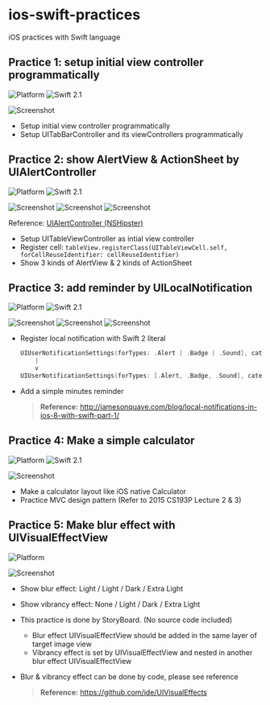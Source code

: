 # ios-swift-practices
iOS practices with Swift language

## Practice 1: setup initial view controller programmatically
![Platform](https://img.shields.io/badge/platform-iOS-lightgrey.svg)
![Swift 2.1](https://img.shields.io/badge/swift-2.1-orange.svg)

![Screenshot](screenshots/001.InitialViewController.png)

* Setup initial view controller programmatically
* Setup UITabBarController and its viewControllers programmatically

## Practice 2: show AlertView & ActionSheet by UIAlertController
![Platform](https://img.shields.io/badge/platform-iOS-lightgrey.svg)
![Swift 2.1](https://img.shields.io/badge/swift-2.1-orange.svg)

![Screenshot](screenshots/002.AlertController-1.png)
![Screenshot](screenshots/002.AlertController-2.png)
![Screenshot](screenshots/002.AlertController-3.png)

Reference: [UIAlertController (NSHipster)](http://nshipster.com/uialertcontroller/)

* Setup UITableViewController as intial view controller
* Register cell: `tableView.registerClass(UITableViewCell.self, forCellReuseIdentifier: cellReuseIdentifier)`
* Show 3 kinds of AlertView & 2 kinds of ActionSheet

## Practice 3: add reminder by UILocalNotification
![Platform](https://img.shields.io/badge/platform-iOS-lightgrey.svg)
![Swift 2.1](https://img.shields.io/badge/swift-2.1-orange.svg)

![Screenshot](screenshots/003.LocalNotification-1.png)
![Screenshot](screenshots/003.LocalNotification-2.png)
![Screenshot](screenshots/003.LocalNotification-3.png)

* Register local notification with Swift 2 literal

  ```swift
  UIUserNotificationSettings(forTypes: .Alert | .Badge | .Sound], categories: nil)
      |
      v
  UIUserNotificationSettings(forTypes: [.Alert, .Badge, .Sound], categories: nil)
  ```

* Add a simple minutes reminder

  > **Reference:** http://jamesonquave.com/blog/local-notifications-in-ios-8-with-swift-part-1/

## Practice 4: Make a simple calculator
![Platform](https://img.shields.io/badge/platform-iOS-lightgrey.svg)
![Swift 2.1](https://img.shields.io/badge/swift-2.1-orange.svg)

![Screenshot](screenshots/004.SimpleCalculator.png)

* Make a calculator layout like iOS native Calculator
* Practice MVC design pattern (Refer to 2015 CS193P Lecture 2 & 3)

## Practice 5: Make blur effect with UIVisualEffectView
![Platform](https://img.shields.io/badge/platform-iOS-lightgrey.svg)

![Screenshot](screenshots/005.UIVisualEffectView.png)

* Show blur effect: Light / Light / Dark / Extra Light
* Show vibrancy effect: None / Light / Dark / Extra Light
* This practice is done by StoryBoard. (No source code included)
  - Blur effect UIVisualEffectView should be added in the same layer of target image view
  - Vibrancy effect is set by UIVisualEffectView and nested in another blur effect UIVisualEffectView
* Blur & vibrancy effect can be done by code, please see reference

  > **Reference:** https://github.com/ide/UIVisualEffects
